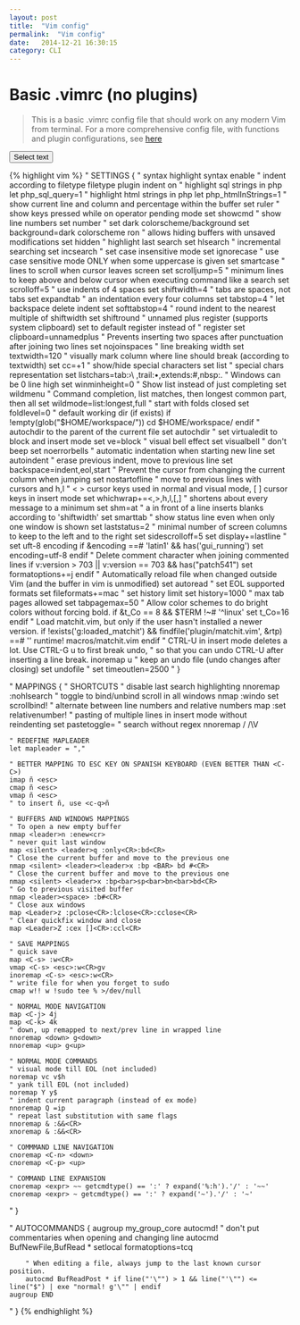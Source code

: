 ```yaml
---
layout: post
title:  "Vim config"
permalink:  "Vim config"
date:   2014-12-21 16:30:15
category: CLI
---
```


# Basic .vimrc (no plugins)


> This is a basic .vimrc config file that should work on any modern Vim from terminal. For a more comprehensive config file, with functions and plugin configurations, see [here](https://github.com/johgh/vim)

<div> <button id="selectButton" type="button">Select text </button> </div>

<script src="{{ "/scripts/selecttext.js" | prepend: site.baseurl }}"></script>

<div id="selectText">

{% highlight vim %}
" SETTINGS {
    " syntax highlight
    syntax enable
    " indent according to filetype
    filetype plugin indent on
    " highlight sql strings in php
    let php_sql_query=1
    " highlight html strings in php
    let php_htmlInStrings=1
    " show current line and column and percentage within the buffer
    set ruler
    " show keys pressed while on operator pending mode
    set showcmd
    " show line numbers
    set number
    " set dark colorscheme/background
    set background=dark
    colorscheme ron
    " allows hiding buffers with unsaved modifications
    set hidden
    " highlight last search
    set hlsearch
    " incremental searching
    set incsearch
    " set case insensitive mode
    set ignorecase
    " use case sensitive mode ONLY when some uppercase is given
    set smartcase
    " lines to scroll when cursor leaves screen
    set scrolljump=5
    " minimum lines to keep above and below cursor when executing command like a search
    set scrolloff=5
    " use indents of 4 spaces
    set shiftwidth=4
    " tabs are spaces, not tabs
    set expandtab
    " an indentation every four columns
    set tabstop=4
    " let backspace delete indent
    set softtabstop=4
    " round indent to the nearest multiple of shiftwidth
    set shiftround
    " unnamed plus register (supports system clipboard) set to default register instead of " register
    set clipboard=unnamedplus
    " Prevents inserting two spaces after punctuation after joining two lines
    set nojoinspaces
    " line breaking width
    set textwidth=120
    " visually mark column where line should break (according to textwidth)
    set cc=+1
    " show/hide special characters
    set list
    " special chars representation
    set listchars=tab:›\ ,trail:•,extends:#,nbsp:.
    " Windows can be 0 line high
    set winminheight=0
    " Show list instead of just completing
    set wildmenu
    " Command <Tab> completion, list matches, then longest common part, then all
    set wildmode=list:longest,full
    " start with folds closed
    set foldlevel=0
    " default working dir (if exists)
    if !empty(glob("$HOME/workspace/"))
    cd $HOME/workspace/
    endif
    " autochdir to the parent of the current file
    set autochdir
    " set virtualedit to block and insert mode
    set ve=block
    " visual bell effect
    set visualbell
    " don't beep
    set noerrorbells
    " automatic indentation when starting new line
    set autoindent
    " erase previous indent, move to previous line
    set backspace=indent,eol,start
    " Prevent the cursor from changing the current column when jumping
    set nostartofline
    " move to previous lines with cursors and h,l
    " < > cursor keys used in normal and visual mode, [ ] cursor keys in insert mode
    set whichwrap+=<,>,h,l,[,]
    " shortens about every message to a minimum
    set shm=at
    " a <Tab> in front of a line inserts blanks according to 'shiftwidth'
    set smarttab
    " show status line even when only one window is shown
    set laststatus=2
    " minimal number of screen columns to keep to the left and to the right
    set sidescrolloff=5
    set display+=lastline
    " set uft-8 encoding
    if &encoding ==# 'latin1' && has('gui_running')
    set encoding=utf-8
    endif
    " Delete comment character when joining commented lines
    if v:version > 703 || v:version == 703 && has("patch541")
    set formatoptions+=j
    endif
    " Automatically reload file when changed outside Vim (and the buffer in vim is unmodified)
    set autoread
    " set EOL supported formats
    set fileformats+=mac
    " set history limit
    set history=1000
    " max tab pages allowed
    set tabpagemax=50
    " Allow color schemes to do bright colors without forcing bold.
    if &t_Co == 8 && $TERM !~# '^linux'
    set t_Co=16
    endif
    " Load matchit.vim, but only if the user hasn't installed a newer version.
    if !exists('g:loaded_matchit') && findfile('plugin/matchit.vim', &rtp) ==# ''
    runtime! macros/matchit.vim
    endif
    " CTRL-U in insert mode deletes a lot.  Use CTRL-G u to first break undo,
    " so that you can undo CTRL-U after inserting a line break.
    inoremap <C-U> <C-G>u<C-U>
    " keep an undo file (undo changes after closing)
    set undofile
    " set timeoutlen=2500
" }

" MAPPINGS {
    " SHORTCUTS
    " disable last search highlighting
    nnoremap <silent> <C-L> :nohlsearch<CR>
    " toggle to bind/unbind scroll in all windows
    nmap <F6> :windo set scrollbind!<CR>
    " alternate between line numbers and relative numbers
    map <F9> :set relativenumber!<CR>
    " pasting of multiple lines in insert mode without reindenting
    set pastetoggle=<F12>
    " search without regex
    nnoremap / /\V

    " REDEFINE MAPLEADER
    let mapleader = ","

    " BETTER MAPPING TO ESC KEY ON SPANISH KEYBOARD (EVEN BETTER THAN <C-C>)
    imap ñ <esc>
    cmap ñ <esc>
    vmap ñ <esc>
    " to insert ñ, use <c-q>ñ

    " BUFFERS AND WINDOWS MAPPINGS
    " To open a new empty buffer
    nmap <leader>n :enew<cr>
    " never quit last window
    map <silent> <leader>q :only<CR>:bd<CR>
    " Close the current buffer and move to the previous one
    nmap <silent> <leader><leader>x :bp <BAR> bd #<CR>
    " Close the current buffer and move to the previous one
    nmap <silent> <leader>x :bp<bar>sp<bar>bn<bar>bd<CR>
    " Go to previous visited buffer
    nmap <leader><space> :b#<CR>
    " Close aux windows
    map <Leader>z :pclose<CR>:lclose<CR>:cclose<CR>
    " Clear quickfix window and close
    map <Leader>Z :cex []<CR>:ccl<CR>

    " SAVE MAPPINGS
    " quick save
    map <C-s> :w<CR>
    vmap <C-s> <esc>:w<CR>gv
    inoremap <C-s> <esc>:w<CR>
    " write file for when you forget to sudo
    cmap w!! w !sudo tee % >/dev/null

    " NORMAL MODE NAVIGATION
    map <C-j> 4j
    map <C-k> 4k
    " down, up remapped to next/prev line in wrapped line
    nnoremap <down> g<down>
    nnoremap <up> g<up>

    " NORMAL MODE COMMANDS
    " visual mode till EOL (not included)
    noremap vc v$h
    " yank till EOL (not included)
    noremap Y y$
    " indent current paragraph (instead of ex mode)
    nnoremap Q =ip
    " repeat last substitution with same flags
    nnoremap & :&&<CR>
    xnoremap & :&&<CR>

    " COMMMAND LINE NAVIGATION
    cnoremap <C-n> <down>
    cnoremap <C-p> <up>

    " COMMAND LINE EXPANSION
    cnoremap <expr> ~~ getcmdtype() == ':' ? expand('%:h').'/' : '~~'
    cnoremap <expr> ~ getcmdtype() == ':' ? expand('~').'/' : '~'
" }

" AUTOCOMMANDS {
    augroup my_group_core
        autocmd!
        " don't put commentaries when opening and changing line
        autocmd BufNewFile,BufRead * setlocal formatoptions=tcq

        " When editing a file, always jump to the last known cursor position.
        autocmd BufReadPost * if line("'\"") > 1 && line("'\"") <= line("$") | exe "normal! g'\"" | endif
    augroup END
" }
{% endhighlight %}
</div>
